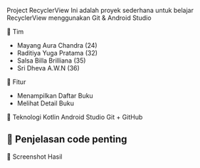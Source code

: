 Project RecyclerView Ini adalah proyek sederhana untuk belajar RecyclerView menggunakan Git & Android Studio

👥 Tim 
- Mayang Aura Chandra (24)
- Raditiya Yuga Pratama (32)
- Salsa Billa Brilliana (35)
- Sri Dheva A.W.N (36)

📱 Fitur 
- Menampilkan Daftar Buku
- Melihat Detail Buku

🔧 Teknologi Kotlin Android Studio Git + GitHub

📸 Penjelasan code penting
- 

📸 Screenshot Hasil
